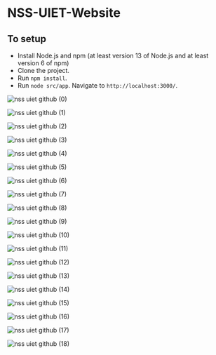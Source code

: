 # NSS-UIET-Website

## To setup
- Install Node.js and npm (at least version 13 of Node.js and at least version 6 of npm)
- Clone the project.
- Run `npm install`.
- Run `node src/app`. Navigate to `http://localhost:3000/`.

![nss uiet github (0)](https://user-images.githubusercontent.com/67255069/118926000-407d9080-b95d-11eb-93d7-7c20f8ffe130.jpg)

![nss uiet github (1)](https://user-images.githubusercontent.com/67255069/118926003-41162700-b95d-11eb-86f6-172828b6fedb.jpg)

![nss uiet github (2)](https://user-images.githubusercontent.com/67255069/118926005-41aebd80-b95d-11eb-9807-6780a65c7b6b.jpg)

![nss uiet github (3)](https://user-images.githubusercontent.com/67255069/118926006-42475400-b95d-11eb-9ee5-0700ffbba231.jpg)

![nss uiet github (4)](https://user-images.githubusercontent.com/67255069/118926008-42475400-b95d-11eb-9833-d1b1e36d7d44.jpg)

![nss uiet github (5)](https://user-images.githubusercontent.com/67255069/118926010-42dfea80-b95d-11eb-9f57-7c6105403cb9.jpg)

![nss uiet github (6)](https://user-images.githubusercontent.com/67255069/118926011-43788100-b95d-11eb-9ea9-21dcc450e4be.jpg)

![nss uiet github (7)](https://user-images.githubusercontent.com/67255069/118926014-43788100-b95d-11eb-977d-4041dbd17fe8.jpg)

![nss uiet github (8)](https://user-images.githubusercontent.com/67255069/118926016-44111780-b95d-11eb-9870-355b3f73e152.jpg)

![nss uiet github (9)](https://user-images.githubusercontent.com/67255069/118925974-3bb8dc80-b95d-11eb-8bc3-b54dc8a8a224.jpg)

![nss uiet github (10)](https://user-images.githubusercontent.com/67255069/118925980-3cea0980-b95d-11eb-8c25-a7d2ffbfbf5c.jpg)

![nss uiet github (11)](https://user-images.githubusercontent.com/67255069/118925985-3d82a000-b95d-11eb-80f1-53149c047730.jpg)

![nss uiet github (12)](https://user-images.githubusercontent.com/67255069/118925987-3e1b3680-b95d-11eb-8c11-53277053bd35.jpg)

![nss uiet github (13)](https://user-images.githubusercontent.com/67255069/118925990-3e1b3680-b95d-11eb-8b0d-840f005ef418.jpg)

![nss uiet github (14)](https://user-images.githubusercontent.com/67255069/118925991-3eb3cd00-b95d-11eb-9f8f-6ae10126e4e0.jpg)

![nss uiet github (15)](https://user-images.githubusercontent.com/67255069/118925992-3f4c6380-b95d-11eb-8fd6-9049ce4d339a.jpg)

![nss uiet github (16)](https://user-images.githubusercontent.com/67255069/118925994-3f4c6380-b95d-11eb-8f0f-9294a7fd8320.jpg)

![nss uiet github (17)](https://user-images.githubusercontent.com/67255069/118925997-3fe4fa00-b95d-11eb-8ab3-54952406971d.jpg)

![nss uiet github (18)](https://user-images.githubusercontent.com/67255069/118925999-407d9080-b95d-11eb-9b8c-382b01e82ea4.jpg)
